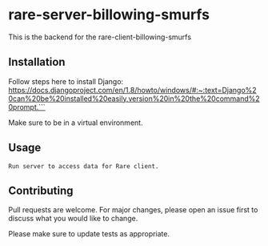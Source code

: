 # rare-server-billowing-smurfs

This is the backend for the rare-client-billowing-smurfs

## Installation

Follow steps here to install Django:
https://docs.djangoproject.com/en/1.8/howto/windows/#:~:text=Django%20can%20be%20installed%20easily,version%20in%20the%20command%20prompt.```

Make sure to be in a virtual environment.

## Usage

```
Run server to access data for Rare client.
```

## Contributing

Pull requests are welcome. For major changes, please open an issue first
to discuss what you would like to change.

Please make sure to update tests as appropriate.
